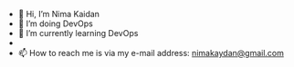 - 👋 Hi, I’m Nima Kaidan
- 👀 I’m doing DevOps
- 🌱 I’m currently learning DevOps
- 
- 📫 How to reach me is via my e-mail address: nimakaydan@gmail.com

<!---
kaidanima/kaidanima is a ✨ special ✨ repository because its `README.md` (this file) appears on your GitHub profile.
You can click the Preview link to take a look at your changes.
--->
